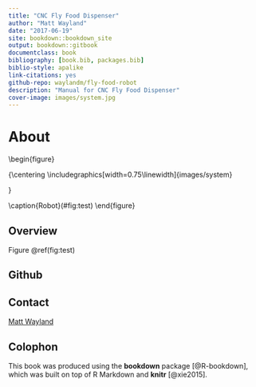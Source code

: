 ```yaml
--- 
title: "CNC Fly Food Dispenser"
author: "Matt Wayland"
date: "2017-06-19"
site: bookdown::bookdown_site
output: bookdown::gitbook
documentclass: book
bibliography: [book.bib, packages.bib]
biblio-style: apalike
link-citations: yes
github-repo: waylandm/fly-food-robot
description: "Manual for CNC Fly Food Dispenser"
cover-image: images/system.jpg
---
```



# About

\begin{figure}

{\centering \includegraphics[width=0.75\linewidth]{images/system} 

}

\caption{Robot}(\#fig:test)
\end{figure}


## Overview

Figure \@ref(fig:test)



## Github


## Contact
<a href="mailto:mw283@cam.ac.uk">Matt Wayland</a>


## Colophon

This book was produced using the **bookdown** package [@R-bookdown], which was built on top of R Markdown and **knitr** [@xie2015].
